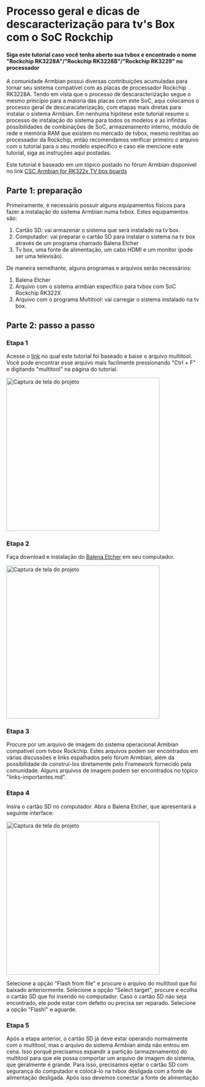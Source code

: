 # Processo geral e dicas de descaracterização para tv's Box com o SoC Rockchip

#### Siga este tutorial caso você tenha aberto sua tvbox e encontrado o nome "Rockchip RK3228A"/"Rockchip RK3228B"/"Rockchip RK3229" no processador

A comunidade Armbian possui diversas contribuições acumuladas para tornar seu sistema compatível com as placas de processador Rockchip RK3228A.
Tendo em vista que o processo de descaracterização segue o mesmo princípio para a maioria das placas com este SoC, aqui colocamos o processo geral de descaracaterização, com etapas mais diretas para instalar o sistema Armbian. Em nenhuma hipótese este tutorial resume o processo de instalação do sistema para todos os modelos e as infinitas possibilidades de combinações de SoC, armazenamento interno, módulo de rede e memória RAM que existem no mercado de tvbox, mesmo restritas ao processador da Rockchip, então recomendamos verificar primeiro o arquivo com o tutorial para o seu modelo específico e caso ele mencione este tutorial, siga as instruções aqui postadas.

Este tutorial é baseado em um tópico postado no fórum Armbian disponível no link [CSC Armbian for RK322x TV box boards](https://forum.armbian.com/topic/34923-csc-armbian-for-rk322x-tv-box-boards/)

## Parte 1: preparação
Primeiramente, é necessário possuir alguns equipamentos físicos para fazer a instalação do sistema Armbian numa tvbox. Estes equipamentos são:
1. Cartão SD: vai armazenar o sistema que será instalado na tv box.
2. Computador: vai preparar o cartão SD para instalar o sistema na tv box através de um programa chamado Balena Etcher
3. Tv box, uma fonte de alimentação, um cabo HDMI e um monitor (pode ser uma televisão).

De maneira semelhante, alguns programas e arquivos serão necessários:
1. Balena Etcher
2. Arquivo com o sistema armbian específico para tvbox com SoC Rockchip RK322X
3. Arquivo com o programa Multitool: vai carregar o sistema instalado na tv box.

## Parte 2: passo a passo

### Etapa 1
Acesse o [link](https://forum.armbian.com/topic/34923-csc-armbian-for-rk322x-tv-box-boards/) no qual este tutorial foi baseado e baixe o arquivo multitool. Você pode encontrar esse arquivo mais facilmente pressionando "Ctrl + F" e digitando "multitool" na página do tutorial.

 <img src="https://github.com/user-attachments/assets/3ef67367-76d9-47fc-9264-c924c48d85ac" alt="Captura de tela do projeto" width="400">


### Etapa 2
Faça download e instalação do [Balena Etcher](https://etcher.balena.io/) em seu computador.

 <img src="https://github.com/user-attachments/assets/5c8e6408-ac5b-45c7-b859-2ad2d78882d7" alt="Captura de tela do projeto" width="400">


### Etapa 3
Procure por um arquivo de imagem do sistema operacional Armbian compatível com tvbox Rockchip. Estes arquivos podem ser encontrados em várias discussões e links espalhados pelo fórum Armbian, além da possibilidade de construí-los diretamente pelo Framework fornecido pela comunidade. Alguns arquivos de imagem podem ser encontrados no tópico "links-importantes.md".

### Etapa 4
Insira o cartão SD no computador.
Abra o Balena Etcher, que apresentará a seguinte interface:

 <img src="https://github.com/user-attachments/assets/05361198-2c11-47bf-aeed-724f5f170a1f" alt="Captura de tela do projeto" width="400">

Selecione a opção "Flash from file" e procure o arquivo do multitool que foi baixado anteriormente.
Selecione a opção "Select target", procure e ecolha o cartão SD que foi inserido no computador. Caso o cartão SD não seja encontrado, ele pode estar com defeito ou precisa ser reparado.
Selecione a opção "Flash!" e aguarde.

### Etapa 5
Após a etapa anterior, o cartão SD já deve estar operando normalmente com o multitool, mas o arquivo do sistema Armbian ainda não entrou em cena. Isso porquê precisamos expandir a partição (armazenamento) do multitool para que ele possa comportar um arquivo de imagem do sistema, que geralmente é grande. Para isso, precisamos ejetar o cartão SD com segurança do computador e colocá-lo na tvbox desligada com a fonte de alimentação desligada. Após isso devemos conectar a fonte de alimentação
